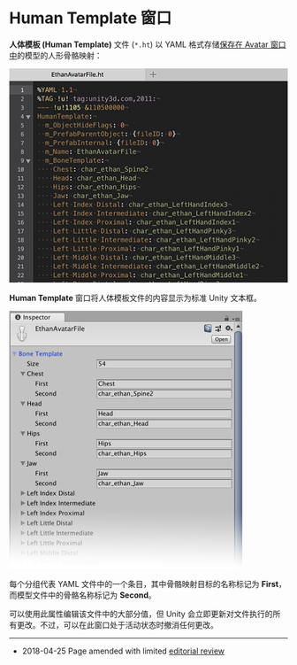 # Human Template 窗口

__人体模板 (Human Template)__ 文件 (`*.ht`) 以 YAML 格式存储[保存在 Avatar 窗口中](class-Avatar.html#HumanTemplate)的模型的人形骨骼映射：

![YAML 格式的人体模板文件](../uploads/Main/classHumanTemplate-YAML.png)

__Human Template__ 窗口将人体模板文件的内容显示为标准 Unity 文本框。

![Human Template 窗口](../uploads/Main/classHumanTemplate-Inspector.png)

每个分组代表 YAML 文件中的一个条目，其中骨骼映射目标的名称标记为 __First__，而模型文件中的骨骼名称标记为 __Second__。

可以使用此属性编辑该文件中的大部分值，但 Unity 会立即更新对文件执行的所有更改。不过，可以在此窗口处于活动状态时撤消任何更改。


---

* <span class="page-edit"> 2018-04-25  Page amended with limited [editorial review](DocumentationEditorialReview.html)
</span>
